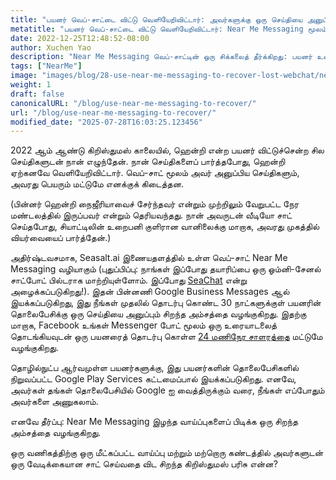 ```yaml
---
title: "பயனர் வெப்-சாட்டை விட்டு வெளியேறிவிட்டார்: அவர்களுக்கு ஒரு செய்தியை அனுப்ப Near Me Messaging ஐப் பயன்படுத்தவும்!"
metatitle: "பயனர் வெப்-சாட்டை விட்டு வெளியேறிவிட்டார்: Near Me Messaging மூலம் தொடர்பு கொள்ளுங்கள்!"
date: 2022-12-25T12:48:52-08:00
author: Xuchen Yao
description: "Near Me Messaging வெப்-சாட்டின் ஒரு சிக்கலைத் தீர்க்கிறது: பயனர் உரையாடலை விட்டு வெளியேறிய *பிறகும்* அவர்களுடன் மீண்டும் தொடர்பு கொள்ளுங்கள்."
tags: ["NearMe"]
image: "images/blog/28-use-near-me-messaging-to-recover-lost-webchat/near-me-messaging-google-business-messages-recover-webchat.png"
weight: 1
draft: false
canonicalURL: "/blog/use-near-me-messaging-to-recover/"
url: "/blog/use-near-me-messaging-to-recover/"
modified_date: "2025-07-28T16:03:25.123456"
---
```


2022 ஆம் ஆண்டு கிறிஸ்துமஸ் காலையில், ஹென்றி என்ற பயனர் விட்டுச்சென்ற சில செய்திகளுடன் நான் எழுந்தேன். நான் செய்திகளைப் பார்த்தபோது, ஹென்றி ஏற்கனவே வெளியேறிவிட்டார். வெப்-சாட் மூலம் அவர் அனுப்பிய செய்திகளும், அவரது பெயரும் மட்டுமே எனக்குக் கிடைத்தன.

(பின்னர் ஹென்றி நைஜீரியாவைச் சேர்ந்தவர் என்றும் முற்றிலும் வேறுபட்ட நேர மண்டலத்தில் இருப்பவர் என்றும் தெரியவந்தது. நான் அவருடன் வீடியோ சாட் செய்தபோது, சியாட்டிலின் உறைபனி குளிரான வானிலைக்கு மாறாக, அவரது முகத்தில் வியர்வையைப் பார்த்தேன்.)

அதிர்ஷ்டவசமாக, Seasalt.ai இணையதளத்தில் உள்ள வெப்-சாட் Near Me Messaging வழியாகும் (புதுப்பிப்பு: நாங்கள் இப்போது தயாரிப்பை ஒரு ஓம்னி-சேனல் சாட்போட் பில்டராக மாற்றியுள்ளோம். இப்போது [SeaChat](https://chat.seasalt.ai/?utm_source=blog) என்று அழைக்கப்படுகிறது!). இதன் பின்னணி Google Business Messages ஆல் இயக்கப்படுகிறது, இது நீங்கள் முதலில் தொடர்பு கொண்ட 30 நாட்களுக்குள் பயனரின் தொலைபேசிக்கு ஒரு செய்தியை அனுப்பும் சிறந்த அம்சத்தை வழங்குகிறது. இதற்கு மாறாக, Facebook உங்கள் Messenger போட் மூலம் ஒரு உரையாடலைத் தொடங்கியவுடன் ஒரு பயனரைத் தொடர்பு கொள்ள [24 மணிநேர சாளரத்தை](https://developers.facebook.com/docs/messenger-platform/policy/policy-overview/) மட்டுமே வழங்குகிறது.

தொழில்நுட்ப ஆர்வமுள்ள பயனர்களுக்கு, இது பயனர்களின் தொலைபேசிகளில் நிறுவப்பட்ட Google Play Services கட்டமைப்பால் இயக்கப்படுகிறது. எனவே, அவர்கள் தங்கள் தொலைபேசியில் Google ஐ வைத்திருக்கும் வரை, நீங்கள் எப்போதும் அவர்களை அணுகலாம்.

எனவே தீர்ப்பு: Near Me Messaging இழந்த வாய்ப்புகளைப் பிடிக்க ஒரு சிறந்த அம்சத்தை வழங்குகிறது.

ஒரு வணிகத்திற்கு ஒரு மீட்கப்பட்ட வாய்ப்பு மற்றும் மற்றொரு கண்டத்தில் அவர்களுடன் ஒரு வேடிக்கையான சாட் செய்வதை விட சிறந்த கிறிஸ்துமஸ் பரிசு என்ன?